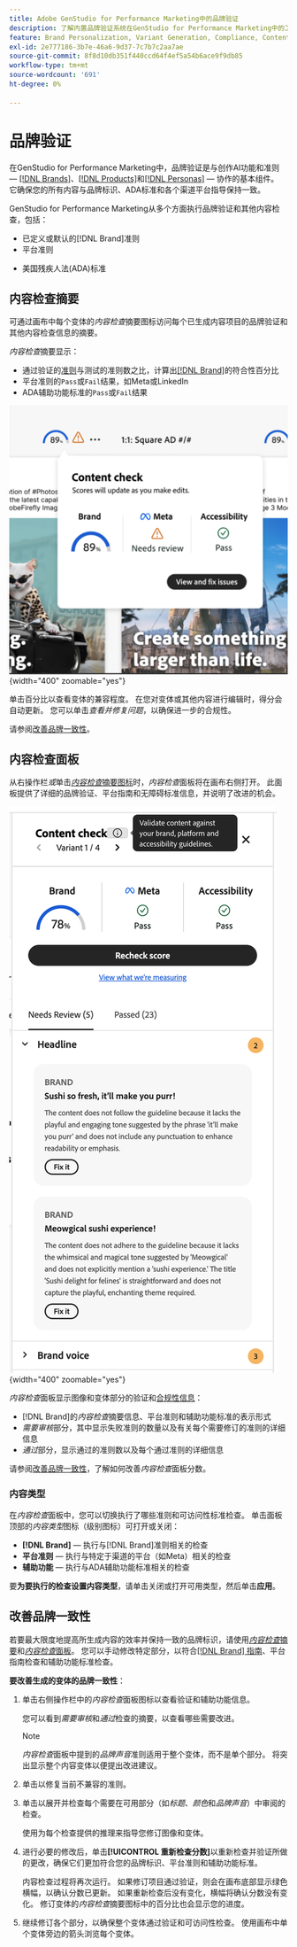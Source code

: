 ```yaml
---
title: Adobe GenStudio for Performance Marketing中的品牌验证
description: 了解内置品牌验证系统在GenStudio for Performance Marketing中的工作方式。
feature: Brand Personalization, Variant Generation, Compliance, Content Generation, Content Review, Generative AI
exl-id: 2e777186-3b7e-46a6-9d37-7c7b7c2aa7ae
source-git-commit: 8f8d10db351f440ccd64f4ef5a54b6ace9f9db85
workflow-type: tm+mt
source-wordcount: '691'
ht-degree: 0%

---
```


# 品牌验证

在GenStudio for Performance Marketing中，品牌验证是与创作AI功能和准则 — [[!DNL Brands]](/help/user-guide/guidelines/brands.md)、[[!DNL Products]](/help/user-guide/guidelines/products.md)和[[!DNL Personas]](/help/user-guide/guidelines/personas.md) — 协作的基本组件。 它确保您的所有内容与品牌标识、ADA标准和各个渠道平台指导保持一致。

GenStudio for Performance Marketing从多个方面执行品牌验证和其他内容检查，包括：

* 已定义或默认的[!DNL Brand]准则
* 平台准则
<!-- * Ethical considerations related to gender, ethnicity, race, disability status, and age in AI-generated content -->
* 美国残疾人法(ADA)标准

## 内容检查摘要

可通过画布中每个变体的&#x200B;_内容检查_&#x200B;摘要图标访问每个已生成内容项目的品牌验证和其他内容检查信息的摘要。

_内容检查_&#x200B;摘要显示：

* 通过验证的[准则](overview.md)与测试的准则数之比，计算出[[!DNL Brand]](brands.md)的符合性百分比
* 平台准则的`Pass`或`Fail`结果，如Meta或LinkedIn
* ADA辅助功能标准的`Pass`或`Fail`结果

![内容检查摘要](/help/assets/content-check-summary.png){width="400" zoomable="yes"}

单击百分比以查看变体的兼容程度。 在您对变体或其他内容进行编辑时，得分会自动更新。 您可以单击&#x200B;_查看并修复问题_，以确保进一步的合规性。

请参阅[改善品牌一致性](#improve-brand-alignment)。

## 内容检查面板

从右操作栏&#x200B;_或_&#x200B;单击&#x200B;[_内容检查_&#x200B;摘要图标](#content-check-summary)时，_内容检查_&#x200B;面板将在画布右侧打开。 此面板提供了详细的品牌验证、平台指南和无障碍标准信息，并说明了改进的机会。

![内容检查面板](/help/assets/content-check-panel.png){width="400" zoomable="yes"}

_内容检查_&#x200B;面板显示图像和变体部分的验证和[合规性信息](/help/user-guide/guidelines/overview.md#compliance)：

* [!DNL Brand]的&#x200B;_内容检查_&#x200B;摘要信息、平台准则和辅助功能标准的表示形式
* _需要审核_&#x200B;部分，其中显示失败准则的数量以及有关每个需要修订的准则的详细信息
* _通过_&#x200B;部分，显示通过的准则数以及每个通过准则的详细信息

请参阅[改善品牌一致性](#improve-brand-alignment)，了解如何改善&#x200B;_内容检查_&#x200B;面板分数。

### 内容类型

在&#x200B;_内容检查_&#x200B;面板中，您可以切换执行了哪些准则和可访问性标准检查。 单击面板顶部的&#x200B;_内容类型_&#x200B;图标（级别图标）可打开或关闭：

* **[!DNL Brand]** — 执行与[!DNL Brand]准则相关的检查
* **平台准则** — 执行与特定于渠道的平台（如Meta）相关的检查
* **辅助功能** — 执行与ADA辅助功能标准相关的检查

要&#x200B;**为要执行的检查设置内容类型**，请单击关闭或打开可用类型，然后单击&#x200B;**应用**。

## 改善品牌一致性

若要最大限度地提高所生成内容的效率并保持一致的品牌标识，请使用&#x200B;[_内容检查_&#x200B;摘要](#content-check-summary)和&#x200B;[_内容检查_&#x200B;面板](#content-check-panel)。 您可以手动修改特定部分，以符合[[!DNL Brand] 指南](brands.md)、平台指南检查和辅助功能标准检查。

**要改善生成的变体的品牌一致性**：

1. 单击右侧操作栏中的&#x200B;_内容检查_&#x200B;面板图标以查看验证和辅助功能信息。

   您可以看到&#x200B;_需要审核_&#x200B;和&#x200B;_通过_&#x200B;检查的摘要，以查看哪些需要改进。

   >[!NOTE]
   >
   > _内容检查_&#x200B;面板中提到的&#x200B;_品牌声音_&#x200B;准则适用于整个变体，而不是单个部分。 将突出显示整个内容变体以便提出改进建议。

1. 单击以修复当前不兼容的准则。
1. 单击以展开并检查每个需要在可用部分（如&#x200B;_标题_、_颜色_&#x200B;和&#x200B;_品牌声音_）中审阅的检查。

   使用为每个检查提供的推理来指导您修订图像和变体。

1. 进行必要的修改后，单击&#x200B;**[!UICONTROL 重新检查分数]**&#x200B;以重新检查并验证所做的更改，确保它们更加符合您的品牌标识、平台准则和辅助功能标准。

   内容检查过程将再次运行。 如果修订项目通过验证，则会在画布底部显示绿色横幅，以确认分数已更新。 如果重新检查后没有变化，横幅将确认分数没有变化。 修订变体的&#x200B;_内容检查_&#x200B;摘要图标中的百分比也会显示您的进度。

1. 继续修订各个部分，以确保整个变体通过验证和可访问性检查。 使用画布中单个变体旁边的箭头浏览每个变体。
